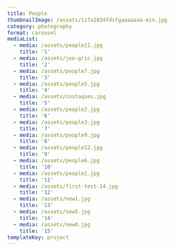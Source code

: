 ```yaml
---
title: People
thumbnailImage: /assets/1z7a1034fdsfgaaaaaaa-min.jpg
category: photography
format: carousel
mediaList:
  - media: /assets/people11.jpg
    title: '1'
  - media: /assets/joe-gric.jpg
    title: '2'
  - media: /assets/people7.jpg
    title: '3'
  - media: /assets/people5.jpg
    title: '4'
  - media: /assets/costaques.jpg
    title: '5'
  - media: /assets/people2.jpg
    title: '6'
  - media: /assets/people3.jpg
    title: '7'
  - media: /assets/people9.jpg
    title: '8'
  - media: /assets/people12.jpg
    title: '9'
  - media: /assets/people6.jpg
    title: '10'
  - media: /assets/people1.jpg
    title: '11'
  - media: /assets/first-test-14.jpg
    title: '12'
  - media: /assets/new1.jpg
    title: '13'
  - media: /assets/new5.jpg
    title: '14'
  - media: /assets/new8.jpg
    title: '15'
templateKey: project
---
```



